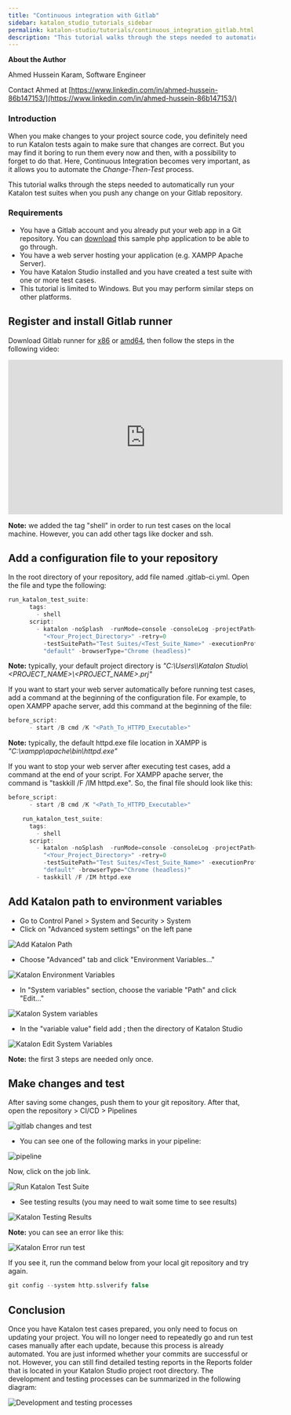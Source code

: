 ```yaml
---
title: "Continuous integration with Gitlab"
sidebar: katalon_studio_tutorials_sidebar
permalink: katalon-studio/tutorials/continuous_integration_gitlab.html
description: "This tutorial walks through the steps needed to automatically run your Katalon test suites when you push any change on your Gitlab repository."
---
```


**About the Author**

Ahmed Hussein Karam, Software Engineer

Contact Ahmed at [https://www.linkedin.com/in/ahmed-hussein-86b147153/](https://www.linkedin.com/in/ahmed-hussein-86b147153/)

### Introduction

When you make changes to your project source code, you definitely need to run Katalon tests again to make sure that changes are correct. But you may find it boring to run them every now and then, with a possibility to forget to do that. Here, Continuous Integration becomes very important, as it allows you to automate the _Change-Then-Test_ process.

This tutorial walks through the steps needed to automatically run your Katalon test suites when you push any change on your Gitlab repository.

### Requirements

*   You have a Gitlab account and you already put your web app in a Git repository. You can [download](https://www.dropbox.com/s/g11qaai2yavtviw/Login%20app.zip?dl=0) this sample php application to be able to go through.
*   You have a web server hosting your application (e.g. XAMPP Apache Server).
*   You have Katalon Studio installed and you have created a test suite with one or more test cases.
*   This tutorial is limited to Windows. But you may perform similar steps on other platforms.

Register and install Gitlab runner
----------------------------------

Download Gitlab runner for [x86](https://gitlab-runner-downloads.s3.amazonaws.com/latest/binaries/gitlab-runner-windows-386.exe) or [amd64](https://gitlab-runner-downloads.s3.amazonaws.com/latest/binaries/gitlab-runner-windows-amd64.exe), then follow the steps in the following video:

<iframe width="560" height="315" src="https://www.youtube.com/embed/musOoRSDEu4" frameborder="0" allow="accelerometer; autoplay; encrypted-media; gyroscope; picture-in-picture" allowfullscreen></iframe>

**Note:** we added the tag "shell" in order to run test cases on the local machine. However, you can add other tags like docker and ssh.

Add a configuration file to your repository
-------------------------------------------

In the root directory of your repository, add file named .gitlab-ci.yml. Open the file and type the following:

```groovy
run_katalon_test_suite:
      tags:
        - shell
      script:
        - katalon -noSplash  -runMode=console -consoleLog -projectPath=
          "<Your_Project_Directory>" -retry=0
          -testSuitePath="Test Suites/<Test_Suite_Name>" -executionProfile=
          "default" -browserType="Chrome (headless)"

```

**Note:** typically, your default project directory is _"C:\\Users\\<USERNAME>\\Katalon Studio\\<PROJECT\_NAME>\\<PROJECT\_NAME>.prj"_

If you want to start your web server automatically before running test cases, add a command at the beginning of the configuration file. For example, to open XAMPP apache server, add this command at the beginning of the file:

```groovy
before_script:
      - start /B cmd /K "<Path_To_HTTPD_Executable>"

```

**Note:** typically, the default httpd.exe file location in XAMPP is _"C:\\xampp\\apache\\bin\\httpd.exe"_

If you want to stop your web server after executing test cases, add a command at the end of your script. For XAMPP apache server, the command is "taskkill /F /IM httpd.exe". So, the final file should look like this:

```groovy
before_script:
      - start /B cmd /K "<Path_To_HTTPD_Executable>"

    run_katalon_test_suite:
      tags:
        - shell
      script:
        - katalon -noSplash  -runMode=console -consoleLog -projectPath=
          "<Your_Project_Directory>" -retry=0
          -testSuitePath="Test Suites/<Test_Suite_Name>" -executionProfile=
          "default" -browserType="Chrome (headless)"
        - taskkill /F /IM httpd.exe

```

Add Katalon path to environment variables
-----------------------------------------

*   Go to Control Panel > System and Security > System
*   Click on "Advanced system settings" on the left pane

![Add Katalon Path](../../images/katalon-studio/tutorials/continuous_integration_gitlab/1.png)

*   Choose "Advanced" tab and click "Environment Variables…"

![Katalon Environment Variables](../../images/katalon-studio/tutorials/continuous_integration_gitlab/2.png)

*   In "System variables" section, choose the variable "Path" and click "Edit…"

![Katalon System variables](../../images/katalon-studio/tutorials/continuous_integration_gitlab/3.png)

*   In the "variable value" field add ; then the directory of Katalon Studio

![Katalon Edit System Variables](../../images/katalon-studio/tutorials/continuous_integration_gitlab/4.png)

**Note:** the first 3 steps are needed only once.

Make changes and test
---------------------

After saving some changes, push them to your git repository. After that, open the repository > CI/CD > Pipelines

![gitlab changes and test](../../images/katalon-studio/tutorials/continuous_integration_gitlab/5-1024x463.png)

*   You can see one of the following marks in your pipeline:

![pipeline](../../images/katalon-studio/tutorials/continuous_integration_gitlab/pipeline.png)

Now, click on the job link.

![Run Katalon Test Suite](../../images/katalon-studio/tutorials/continuous_integration_gitlab/6.png)

*   See testing results (you may need to wait some time to see results)

![Katalon Testing Results](../../images/katalon-studio/tutorials/continuous_integration_gitlab/7-1024x491.png)

**Note:** you can see an error like this:

![Katalon Error run test](../../images/katalon-studio/tutorials/continuous_integration_gitlab/8.png)

If you see it, run the command below from your local git repository and try again.

```groovy
git config --system http.sslverify false

```

Conclusion
----------

Once you have Katalon test cases prepared, you only need to focus on updating your project. You will no longer need to repeatedly go and run test cases manually after each update, because this process is already automated. You are just informed whether your commits are successful or not. However, you can still find detailed testing reports in the Reports folder that is located in your Katalon Studio project root directory. The development and testing processes can be summarized in the following diagram:

![Development and testing processes](../../images/katalon-studio/tutorials/continuous_integration_gitlab/9.png)
